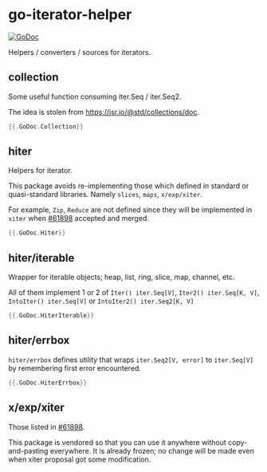 # go-iterator-helper

[![GoDoc](https://godoc.org/github.com/golang/gddo?status.svg)](https://pkg.go.dev/github.com/ngicks/go-iterator-helper)

Helpers / converters / sources for iterators.

## collection

Some useful function consuming iter.Seq / iter.Seq2.

The idea is stolen from https://jsr.io/@std/collections/doc.

```go
{{.GoDoc.Collection}}
```

## hiter

Helpers for iterator.

This package avoids re-implementing those which defined in standard or quasi-standard libraries.
Namely `slices`, `maps`, `x/exp/xiter`.

For example, `Zip`, `Reduce` are not defined since they will be implemented in `xiter` when
[#61898](https://github.com/golang/go/issues/61898) accepted and merged.

```go
{{.GoDoc.Hiter}}
```

## hiter/iterable

Wrapper for iterable objects; heap, list, ring, slice, map, channel, etc.

All of them implement 1 or 2 of `Iter() iter.Seq[V]`, `Iter2() iter.Seq[K, V]`, `IntoIter() iter.Seq[V]` or `IntoIter2() iter.Seq2[K, V]`

```go
{{.GoDoc.HiterIterable}}
```

## hiter/errbox

`hiter/errbox` defines utility that wraps `iter.Seq2[V, error]` to `iter.Seq[V]` by remembering first error encountered.

```go
{{.GoDoc.HiterErrbox}}
```

## x/exp/xiter

Those listed in [#61898](https://github.com/golang/go/issues/61898).

This package is vendored so that you can use it anywhere without copy-and-pasting everywhere.
It is already frozen; no change will be made even when xiter proposal got some modification.
